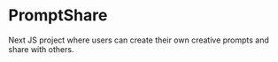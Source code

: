 # PromptShare
Next JS project where users can create their own creative prompts and share with others.
